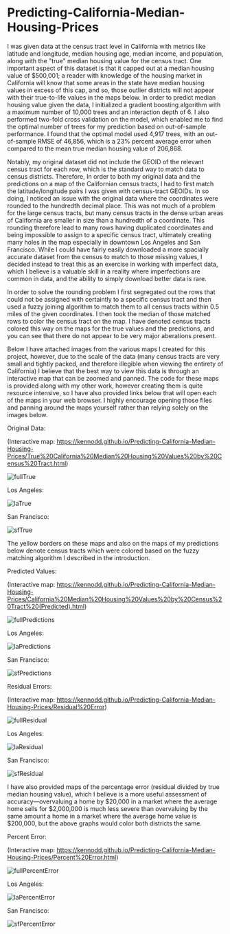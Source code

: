 # Predicting-California-Median-Housing-Prices
I was given data at the census tract level in California with metrics like latitude and longitude, median housing age, median income, and population, along with the "true" median housing value for the census tract. One important aspect of this dataset is that it capped out at a median housing value of $500,001; a reader with knowledge of the housing market in California will know that some areas in the state have median housing values in excess of this cap, and so, those outlier districts will not appear with their true-to-life values in the maps below. In order to predict median housing value given the data, I initialized a gradient boosting algorithm with a maximum number of 10,000 trees and an interaction depth of 6. I also performed two-fold cross validation on the model, which enabled me to find the optimal number of trees for my prediction based on out-of-sample performance. I found that the optimal model used 4,917 trees, with an out-of-sample RMSE of 46,856, which is a 23% percent average error when compared to the mean true median housing value of 206,868.

Notably, my original dataset did not include the GEOID of the relevant census tract for each row, which is the standard way to match data to census districts. Therefore, In order to both my original data and the predictions on a map of the Californian census tracts, I had to first match the latitude/longitude pairs I was given with census-tract GEOIDs. In so doing, I noticed an issue with the original data where the coordinates were rounded to the hundredth decimal place. This was not much of a problem for the large census tracts, but many census tracts in the dense urban areas of California are smaller in size than a hundredth of a coordinate. This rounding therefore lead to many rows having duplicated coordinates and being impossible to assign to a specific census tract, ultimately creating many holes in the map especially in downtown Los Angeles and San Francisco. While I could have fairly easily downloaded a more spacially accurate dataset from the census to match to those missing values, I decided instead to treat this as an exercise in working with imperfect data, which I believe is a valuable skill in a reality where imperfections are common in data, and the ability to simply download better data is rare. 

In order to solve the rounding problem I first segregated out the rows that could not be assigned with certaintly to a specific census tract and then used a fuzzy joining algorithm to match them to all census tracts within 0.5 miles of the given coordinates. I then took the median of those matched rows to color the census tract on the map. I have denoted census tracts colored this way on the maps for the true values and the predictions, and you can see that there do not appear to be very major aberations present.

Below I have attached images from the various maps I created for this project, however, due to the scale of the data (many census tracts are very small and tightly packed, and therefore illegible when viewing the entirety of California) I believe that the best way to view this data is through an interactive map that can be zoomed and panned. The code for these maps is provided along with my other work, however creating them is quite resource intensive, so I have also provided links below that will open each of the maps in your web browser. I highly encourage opening those files and panning around the maps yourself rather than relying solely on the images below.

Original Data:

(Interactive map: https://kennodd.github.io/Predicting-California-Median-Housing-Prices/True%20California%20Median%20Housing%20Values%20by%20Census%20Tract.html)

![fullTrue](https://user-images.githubusercontent.com/129005431/227804203-cac2cfb0-9e39-47ff-9fa8-1801aa871a48.png)

Los Angeles:

![laTrue](https://user-images.githubusercontent.com/129005431/227804226-c23e1afd-a255-4265-b17f-eec052a82691.png)

San Francisco:

![sfTrue](https://user-images.githubusercontent.com/129005431/227804214-584f25db-e8fe-4c56-80b3-0340780bec6b.png)

The yellow borders on these maps and also on the maps of my predictions below denote census tracts which were colored based on the fuzzy matching algorithm I described in the introduction.

Predicted Values:

(Interactive map: https://kennodd.github.io/Predicting-California-Median-Housing-Prices/California%20Median%20Housing%20Values%20by%20Census%20Tract%20(Predicted).html)

![fullPredictions](https://user-images.githubusercontent.com/129005431/227804239-8369bfb8-b3a3-4035-8eca-beebd0fdc263.png)

Los Angeles:

![laPredictions](https://user-images.githubusercontent.com/129005431/227804244-fd07e1cf-d83a-4550-80e9-e26f9f6b09ea.png)

San Francisco:

![sfPredictions](https://user-images.githubusercontent.com/129005431/227804246-59c73d0c-7e42-4bb2-b40f-581de6d1cafe.png)

Residual Errors:

(Interactive map: https://kennodd.github.io/Predicting-California-Median-Housing-Prices/Residual%20Error)

![fullResidual](https://user-images.githubusercontent.com/129005431/227804263-f12c6e02-e002-45aa-85a9-bcf0eaeef519.png)

Los Angeles:

![laResidual](https://user-images.githubusercontent.com/129005431/227804278-e0ed4e32-0a99-4785-874a-f7b2b0c675cc.png)

San Francisco:

![sfResidual](https://user-images.githubusercontent.com/129005431/227804299-98a135eb-7b16-4d20-9c8f-b0810b07b4fa.png)

I have also provided maps of the percentage error (residual divided by true median housing value), which I believe is a more useful assessment of accuracy—overvaluing a home by $20,000 in a market where the average home sells for $2,000,000 is much less severe than overvaluing by the same amount a home in a market where the average home value is $200,000, but the above graphs would color both districts the same.

Percent Error:

(Interactive map: https://kennodd.github.io/Predicting-California-Median-Housing-Prices/Percent%20Error.html)

![fullPercentError](https://user-images.githubusercontent.com/129005431/227804314-bfa81bb1-4915-4b5f-9397-cfcbece47b03.png)

Los Angeles:

![laPercentError](https://user-images.githubusercontent.com/129005431/227804325-cd9ae325-9f36-478d-a544-9921168d8845.png)

San Francisco:

![sfPercentError](https://user-images.githubusercontent.com/129005431/227804328-2e25045f-d742-4d3a-b432-7653f5c852c1.png)

